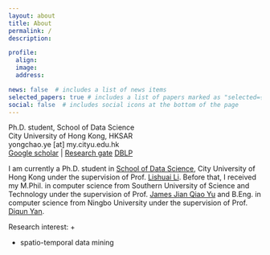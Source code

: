 ```yaml
---
layout: about
title: About
permalink: /
description: 

profile:
  align: 
  image: 
  address: 

news: false  # includes a list of news items
selected_papers: true # includes a list of papers marked as "selected={true}"
social: false  # includes social icons at the bottom of the page
---
```


Ph.D. student, School of Data Science<br>
City University of Hong Kong, HKSAR<br>
yongchao.ye [at] my.cityu.edu.hk<br>
[Google scholar](https://scholar.google.com/citations?user=u6IHWCkAAAAJ) | [Research gate](https://www.researchgate.net/profile/Ye-Yongchao-2)
[DBLP](https://dblp.uni-trier.de/pid/259/1930.html)



I am currently a Ph.D. student in [School of Data Science](https://www.sdsc.cityu.edu.hk/), City University of Hong Kong under the supervision of Prof. [Lishuai Li](https://lishuaili.com/lishuai-lis-bio/). 
Before that, I received my M.Phil. in computer science from Southern University of Science and Technology under the supervision of Prof. [James Jian Qiao Yu](https://jqyu.me/) and B.Eng. in computer science from Ningbo University under the supervision of Prof. [Diqun Yan](http://www.yandiqun.com/).


Research interest: 
+ 
+ spatio-temporal data mining




